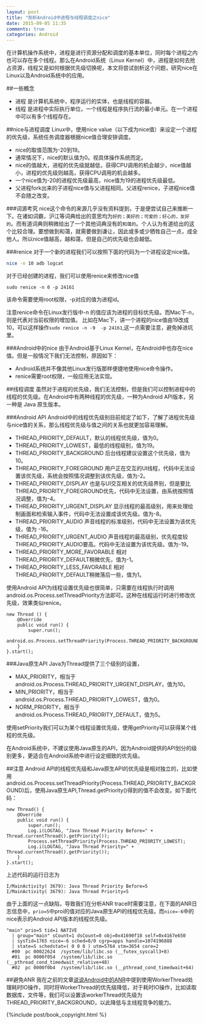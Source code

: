 ```yaml
---
layout: post
title: "剖析Android中进程与线程调度之nice"
date: 2015-09-05 11:35
comments: true
categories: Android
---
```

在计算机操作系统中，进程是进行资源分配和调度的基本单位，同时每个进程之内也可以存在多个线程。那么在Android系统（Linux Kernel）中，进程是如何去抢占资源，线程又是如何根据优先级切换呢，本文将尝试剖析这个问题，研究nice在Linux以及Android系统中的应用。
<!--more-->
##一些概念
  * 进程 是计算机系统中，程序运行的实体，也是线程的容器。
  * 线程 是进程中实际执行单位，一个线程是程序执行流的最小单元。在一个进程中可以有多个线程存在。


##nice与进程调度
Linux中，使用nice value（以下成为nice值）来设定一个进程的优先级，系统任务调度器根据nice值合理安排调度。

  * nice的取值范围为-20到19。
  * 通常情况下，nice的默认值为0。视具体操作系统而定。
  * nice的值越大，进程的优先级就越低，获得CPU调用的机会越少，nice值越小，进程的优先级则越高，获得CPU调用的机会越多。
  * 一个nice值为-20的进程优先级最高，nice值为19的进程优先级最低。
  * 父进程fork出来的子进程nice值与父进程相同。父进程renice，子进程nice值不会随之改变。

###词源考究
nice这个命令的来源几乎没有资料提到，于是便尝试自己来推断一下。在诸如词霸，沪江等词典给出的意思均为`好的；美好的；可爱的；好心的，友好的`。而有道词典则稍微给出了一个其他词典没有的`和蔼的`。个人认为有道给出的这个比较合理。要想做到和蔼，就需要做到谦让，因此或多或少牺牲自己一点，成全他人。所以nice值越高，越和蔼，但是自己的优先级也会越低。

###renice
对于一个新的进程我们可以按照下面的代码为一个进程设定nice值。
```bash
nice -n 10 adb logcat
```
对于已经创建的进程，我们可以使用renice来修改nice值
```
sudo renice -n 0 -p 24161
```
该命令需要使用root权限，-p对应的值为进程id。

注意renice命令在Linux发行版中-n 的值应该为进程的目标优先级。而Mac下-n，则是代表对当前权限的增加值。
比如在Mac下，讲一个进程的nice值由19改成10，可以这样操作`sudo renice -n -9  -p 24161`,这一点需要注意，避免掉进坑里。


###Android中的nice
由于Android基于Linux Kernel，在Android中也存在nice值。但是一般情况下我们无法控制，原因如下：

  * Android系统并不像其他Linux发行版那样便捷地使用nice命令操作。
  * renice需要root权限，一般应用无法实现。


##线程调度
虽然对于进程的优先级，我们无法控制，但是我们可以控制进程中的线程的优先级。在Android中有两种线程的优先级，一种为Android API版本，另一种是 Java 原生版本。

###Android API
Android中的线程优先级别目前规定了如下，了解了进程优先级与nice值的关系，那么线程优先级与值之间的关系也就更加容易理解。

  * THREAD_PRIORITY_DEFAULT，默认的线程优先级，值为0。
  * THREAD_PRIORITY_LOWEST，最低的线程级别，值为19。
  * THREAD_PRIORITY_BACKGROUND 后台线程建议设置这个优先级，值为10。
  * THREAD_PRIORITY_FOREGROUND 用户正在交互的UI线程，代码中无法设置该优先级，系统会按照情况调整到该优先级，值为-2。
  * THREAD_PRIORITY_DISPLAY 也是与UI交互相关的优先级界别，但是要比THREAD_PRIORITY_FOREGROUND优先，代码中无法设置，由系统按照情况调整，值为-4。
  * THREAD_PRIORITY_URGENT_DISPLAY 显示线程的最高级别，用来处理绘制画面和检索输入事件，代码中无法设置成该优先级。值为-8。
  * THREAD_PRIORITY_AUDIO 声音线程的标准级别，代码中无法设置为该优先级，值为 -16。
  * THREAD_PRIORITY_URGENT_AUDIO 声音线程的最高级别，优先程度较THREAD_PRIORITY_AUDIO要高。代码中无法设置为该优先级。值为-19。
  * THREAD_PRIORITY_MORE_FAVORABLE 相对THREAD_PRIORITY_DEFAULT稍微优先，值为-1。
  * THREAD_PRIORITY_LESS_FAVORABLE 相对THREAD_PRIORITY_DEFAULT稍微落后一些，值为1。

使用Android API为线程设置优先级也很简单，只需要在线程执行时调用android.os.Process.setThreadPriority方法即可。这种在线程运行时进行修改优先级，效果类似renice。
```
new Thread () {
    @Override
    public void run() {
    	super.run();
        android.os.Process.setThreadPriority(Process.THREAD_PRIORITY_BACKGROUND);
    }
}.start();
```

###Java原生API
Java为Thread提供了三个级别的设置，

  * MAX_PRIORITY，相当于android.os.Process.THREAD_PRIORITY_URGENT_DISPLAY，值为10。
  * MIN_PRIORITY，相当于android.os.Process.THREAD_PRIORITY_LOWEST，值为0。
  * NORM_PRIORITY，相当于android.os.Process.THREAD_PRIORITY_DEFAULT，值为5。

使用setPriority我们可以为某个线程设置优先级，使用getPriority可以获得某个线程的优先级。

在Android系统中，不建议使用Java原生的API，因为Android提供的API划分的级别更多，更适合在Android系统中进行设定细致的优先级。


##注意
Android API的线程优先级和Java原生API的优先级是相对独立的，比如使用android.os.Process.setThreadPriority(Process.THREAD_PRIORITY_BACKGROUND)后，使用Java原生API,Thread.getPriority()得到的值不会改变。如下面代码：
```
new Thread() {
    @Override
    public void run() {
        super.run();
        Log.i(LOGTAG, "Java Thread Priority Before=" + Thread.currentThread().getPriority());
        Process.setThreadPriority(Process.THREAD_PRIORITY_LOWEST);
        Log.i(LOGTAG, "Java Thread Priority=" + Thread.currentThread().getPriority());
    }
}.start();
```
上述代码的运行日志为
```
I/MainActivity( 3679): Java Thread Priority Before=5
I/MainActivity( 3679): Java Thread Priority=5
```

由于上面的这一点缺陷，导致我们在分析ANR trace时需要注意，在下面的ANR日志信息中，`prio=5`中proi的值对应的Java原生API的线程优先级。而`nice=-6`中的nice表示的Android API版本的线程优先级。

```
"main" prio=5 tid=1 NATIVE
  | group="main" sCount=1 dsCount=0 obj=0x41690f18 self=0x4167e650
  | sysTid=1765 nice=-6 sched=0/0 cgrp=apps handle=1074196888
  | state=S schedstat=( 0 0 0 ) utm=5764 stm=3654 core=2
  #00  pc 00022624  /system/lib/libc.so (__futex_syscall3+8)
  #01  pc 0000f054  /system/lib/libc.so (__pthread_cond_timedwait_relative+48)
  #02  pc 0000f0b4  /system/lib/libc.so (__pthread_cond_timedwait+64)
```

##避免ANR
我在之前的文章[说说Android中的ANR](http://droidyue.com/blog/2015/07/18/anr-in-android/)中提到使用WorkerThread处理耗时IO操作，同时将WorkerThread的优先级降低，对于耗时IO操作，比如读取数据库，文件等，我们可以设置该workerThread优先级为THREAD_PRIORITY_BACKGROUND，以此降低与主线程竞争的能力。


{%include post/book_copyright.html %}

